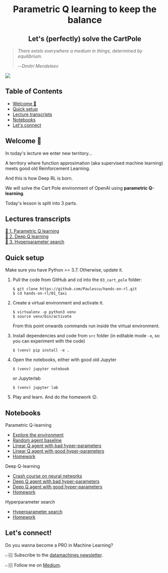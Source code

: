 <div align="center">
<h1>Parametric Q learning to keep the balance</h1>
<h2>Let's (perfectly) solve the CartPole</h2>
</div>

> *There exists everywhere a medium in things, determined by equilibrium.*
>
> --_Dmitri Mendeleev_

![](http://datamachines.xyz/wp-content/uploads/2022/01/pexels-yogendra-singh-1701202.jpg)

## Table of Contents
* [Welcome 🤗](#welcome-)
* [Quick setup](#quick-setup)
* [Lecture transcripts](#lecture-transcripts)
* [Notebooks](#notebooks)
* [Let's connect](#lets-connect)

## Welcome 🤗

In today's lecture we enter new territory...

A territory where function approximation (aka supervised machine learning)
meets good old Reinforcement Learning.

And this is how Deep RL is born.

We will solve the Cart Pole environment of OpenAI using **parametric Q-learning**.

Today's lesson is split into 3 parts.

## Lectures transcripts

[📝 1. Parametric Q learning](http://datamachines.xyz/2022/01/18/hands-on-reinforcement-learning-course-part-4-parametric-q-learning)  
[📝 2. Deep Q learning](http://datamachines.xyz/2022/02/11/hands-on-reinforcement-learning-course-part-5-deep-q-learning/)  
[📝 3. Hyperparameter search](http://datamachines.xyz/2022/03/03/hyperparameters-in-deep-rl-hands-on-course/)

## Quick setup

Make sure you have Python >= 3.7. Otherwise, update it.

1. Pull the code from GitHub and cd into the `03_cart_pole` folder:
    ```
    $ git clone https://github.com/Paulescu/hands-on-rl.git
    $ cd hands-on-rl/01_taxi
    ```

2. Create a virtual environment and activate it.
    ```
    $ virtualenv -p python3 venv
    $ source venv/bin/activate
    ```

    From this point onwards commands run inside the  virtual environment.


3. Install dependencies and code from `src` folder (in editable mode `-e`, so you can experiment with the code)
    ```
    $ (venv) pip install -e .
    ```

4. Open the notebooks, either with good old Jupyter
    ```
    $ (venv) jupyter notebook
    ```
   or Jupyterlab
    ```
    $ (venv) jupyter lab
    ```

5. Play and learn. And do the homework 😉.

## Notebooks

Parametric Q-learning
- [Explore the environment](notebooks/00_environment.ipynb)
- [Random agent baseline](notebooks/01_random_agent_baseline.ipynb)
- [Linear Q agent with bad hyper-parameters](notebooks/02_linear_q_agent_bad_hyperparameters.ipynb)
- [Linear Q agent with good hyper-parameters](notebooks/03_linear_q_agent_good_hyperparameters.ipynb)
- [Homework](notebooks/04_homework.ipynb)

Deep Q-learning
- [Crash course on neural networks](notebooks/05_crash_course_on_neural_nets.ipynb)
- [Deep Q agent with bad hyper-parameters](notebooks/06_deep_q_agent_bad_hyperparameters.ipynb)
- [Deep Q agent with good hyper-parameters](notebooks/07_deep_q_agent_good_hyperparameters.ipynb)
- [Homework](notebooks/08_homework.ipynb)

Hyperparameter search
- [Hyperparameter search](notebooks/09_hyperparameter_search.ipynb)
- [Homework](notebooks/10_homework.ipynb)

## Let's connect!

Do you wanna become a PRO in Machine Learning?

👉🏽 Subscribe to the [datamachines newsletter](https://datamachines.xyz/subscribe/).

👉🏽 Follow me on [Medium](https://pau-labarta-bajo.medium.com/).